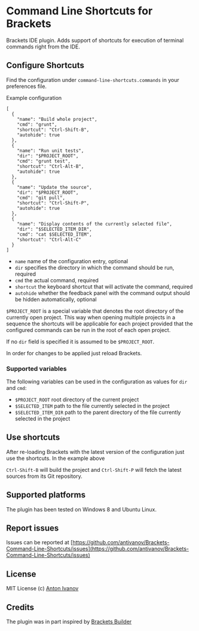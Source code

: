 Command Line Shortcuts for Brackets
===============================

Brackets IDE plugin. Adds support of shortcuts for execution of terminal commands right from the IDE.

## Configure Shortcuts

Find the configuration under `command-line-shortcuts.commands` in your preferences file.

Example configuration

```
[
  {
    "name": "Build whole project",
    "cmd": "grunt",
    "shortcut": "Ctrl-Shift-B",
    "autohide": true
  },
  {
    "name": "Run unit tests",
    "dir": "$PROJECT_ROOT",
    "cmd": "grunt test",
    "shortcut": "Ctrl-Alt-B",
    "autohide": true
  },
  {
    "name": "Update the source",
    "dir": "$PROJECT_ROOT",
    "cmd": "git pull",
    "shortcut": "Ctrl-Shift-P",
    "autohide": true
  },
  {
    "name": "Display contents of the currently selected file",
    "dir": "$SELECTED_ITEM_DIR",
    "cmd": "cat $SELECTED_ITEM",
    "shortcut": "Ctrl-Alt-C"
  }
]
```

* `name` name of the configuration entry, optional
* `dir` specifies the directory in which the command should be run, required
* `cmd` the actual command, required
* `shortcut` the keyboard shortcut that will activate the command, required
* `autohide` whether the feedback panel with the command output should be hidden automatically, optional

`$PROJECT_ROOT` is a special variable that denotes the root directory of the currently open project. This way when opening multiple projects in a sequence the shortcuts will be applicable for each project provided that the configured commands can be run in the root of each open project.

If no `dir` field is specified it is assumed to be `$PROJECT_ROOT`.

In order for changes to be applied just reload Brackets.

### Supported variables

The following variables can be used in the configuration as values for `dir` and `cmd`:

* `$PROJECT_ROOT` root directory of the current project
* `$SELECTED_ITEM` path to the file currently selected in the project
* `$SELECTED_ITEM_DIR` path to the parent directory of the file currently selected in the project

## Use shortcuts

After re-loading Brackets with the latest version of the configuration just use the shortcuts. In the example above

`Ctrl-Shift-B` will build the project and `Ctrl-Shift-P` will fetch the latest sources from its Git repository.

## Supported platforms

The plugin has been tested on Windows 8 and Ubuntu Linux.

## Report issues

Issues can be reported at [https://github.com/antivanov/Brackets-Command-Line-Shortcuts/issues](https://github.com/antivanov/Brackets-Command-Line-Shortcuts/issues)

## License

MIT License
(c) [Anton Ivanov](http://smthngsmwhr.wordpress.com/)

Credits
---------------

The plugin was in part inspired by [Brackets Builder](https://github.com/Vhornets/brackets-builder)
